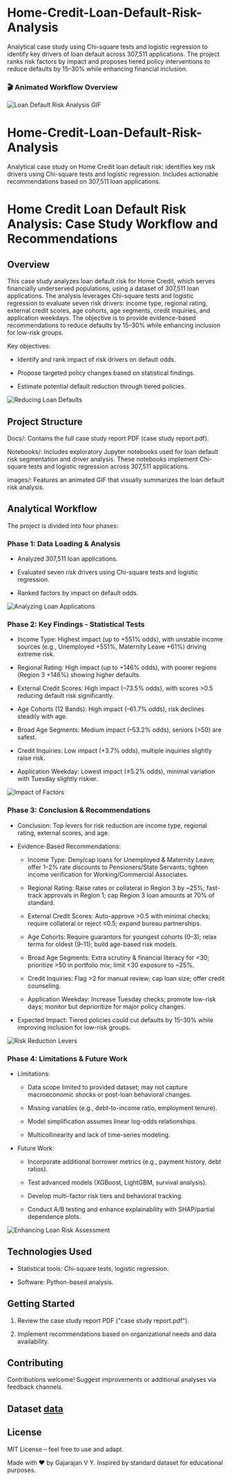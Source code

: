 # Home-Credit-Loan-Default-Risk-Analysis
Analytical case study using Chi-square tests and logistic regression to identify key drivers of loan default across 307,511 applications. The project ranks risk factors by impact and proposes tiered policy interventions to reduce defaults by 15–30% while enhancing financial inclusion.

### 🎬 Animated Workflow Overview
![Loan Default Risk Analysis GIF](images/credit%20gif.gif)



# Home-Credit-Loan-Default-Risk-Analysis

Analytical case study on Home Credit loan default risk: identifies key risk drivers using Chi-square tests and logistic regression. Includes actionable recommendations based on 307,511 loan applications.



# Home Credit Loan Default Risk Analysis: Case Study Workflow and Recommendations

## Overview

This case study analyzes loan default risk for Home Credit, which serves financially underserved populations, using a dataset of 307,511 loan applications. The analysis leverages Chi-square tests and logistic regression to evaluate seven risk drivers: income type, regional rating, external credit scores, age cohorts, age segments, credit inquiries, and application weekdays. The objective is to provide evidence-based recommendations to reduce defaults by 15–30% while enhancing inclusion for low-risk groups.



Key objectives:

- Identify and rank impact of risk drivers on default odds.

- Propose targeted policy changes based on statistical findings.

- Estimate potential default reduction through tiered policies.


![Reducing Loan Defaults](images/Home-Credit-Loan-Default-Risk-Analysis%20-%20visual%20selection.png)


## Project Structure

Docs/: Contains the full case study report PDF (case study report.pdf).

Notebooks/: Includes exploratory Jupyter notebooks used for loan default risk segmentation and driver analysis. These notebooks implement Chi-square tests and logistic regression across 307,511 applications.

images/: Features an animated GIF that visually summarizes the loan default risk analysis.


## Analytical Workflow

The project is divided into four phases:

### Phase 1: Data Loading & Analysis

- Analyzed 307,511 loan applications.

- Evaluated seven risk drivers using Chi-square tests and logistic regression.

- Ranked factors by impact on default odds.


![Analyzing Loan Applications](images/Home-Credit-Loan-Default-Risk-Analysis%20-%20visual%20selection%20(1).png)

### Phase 2: Key Findings - Statistical Tests

- Income Type: Highest impact (up to +551% odds), with unstable income sources (e.g., Unemployed +551%, Maternity Leave +61%) driving extreme risk.

- Regional Rating: High impact (up to +146% odds), with poorer regions (Region 3 +146%) showing higher defaults.

- External Credit Scores: High impact (–73.5% odds), with scores >0.5 reducing default risk significantly.

- Age Cohorts (12 Bands): High impact (–61.7% odds), risk declines steadily with age.

- Broad Age Segments: Medium impact (–53.2% odds), seniors (>50) are safest.

- Credit Inquiries: Low impact (+3.7% odds), multiple inquiries slightly raise risk.

- Application Weekday: Lowest impact (±5.2% odds), minimal variation with Tuesday slightly riskier.


![Impact of Factors](images/Home-Credit-Loan-Default-Risk-Analysis%20-%20visual%20selection%20(2).png)

### Phase 3: Conclusion & Recommendations

- Conclusion: Top levers for risk reduction are income type, regional rating, external scores, and age.

- Evidence-Based Recommendations:

  - Income Type: Deny/cap loans for Unemployed & Maternity Leave; offer 1–2% rate discounts to Pensioners/State Servants; tighten income verification for Working/Commercial Associates.

  - Regional Rating: Raise rates or collateral in Region 3 by ~25%; fast-track approvals in Region 1; cap Region 3 loan amounts at 70% of standard.

  - External Credit Scores: Auto-approve >0.5 with minimal checks; require collateral or reject ≤0.5; expand bureau partnerships.

  - Age Cohorts: Require guarantors for youngest cohorts (0–3); relax terms for oldest (9–11); build age-based risk models.

  - Broad Age Segments: Extra scrutiny & financial literacy for <30; prioritize >50 in portfolio mix; limit <30 exposure to ~25%.

  - Credit Inquiries: Flag >2 for manual review; cap loan size; offer credit counseling.

  - Application Weekday: Increase Tuesday checks; promote low-risk days; monitor but deprioritize for major policy changes.

- Expected Impact: Tiered policies could cut defaults by 15–30% while improving inclusion for low-risk groups.

![Risk Reduction Levers](images/Home-Credit-Loan-Default-Risk-Analysis%20-%20visual%20selection%20(3).png)

### Phase 4: Limitations & Future Work

- Limitations:

  - Data scope limited to provided dataset; may not capture macroeconomic shocks or post-loan behavioral changes.

  - Missing variables (e.g., debt-to-income ratio, employment tenure).

  - Model simplification assumes linear log-odds relationships.

  - Multicollinearity and lack of time-series modeling.

- Future Work:

  - Incorporate additional borrower metrics (e.g., payment history, debt ratios).

  - Test advanced models (XGBoost, LightGBM, survival analysis).

  - Develop multi-factor risk tiers and behavioral tracking.

  - Conduct A/B testing and enhance explainability with SHAP/partial dependence plots.

![Enhancing Loan Risk Assessment](images/Home-Credit-Loan-Default-Risk-Analysis%20-%20visual%20selection%20(1).png)


## Technologies Used

- Statistical tools: Chi-square tests, logistic regression.

- Software: Python-based analysis.



## Getting Started

1. Review the case study report PDF ("case study report.pdf").

2. Implement recommendations based on organizational needs and data availability.



## Contributing

Contributions welcome! Suggest improvements or additional analyses via feedback channels.


## Dataset [data](https://www.kaggle.com/competitions/home-credit-default-risk/data)


## License

MIT License – feel free to use and adapt.



Made with ❤️ by Gajarajan V Y. Inspired by standard dataset for educational purposes.


